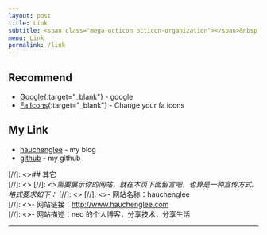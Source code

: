 ```yaml
---
layout: post
title: Link
subtitle: <span class="mega-octicon octicon-organization"></span>&nbsp;&nbsp; Resource link
menu: Link
permalink: /link
---
```


## Recommend

- [Google](https://www.google.com){:target="_blank"} - google
- [Fa Icons](http://www.fontawesome.com.cn/faicons/){:target="_blank"} - Change your fa icons

## My Link

- [hauchenglee](http://www.hauchenglee.com/) - my blog
- [github](https://github.com/hauchenglee) - my github

[//]: <>## 其它  
[//]: <>
[//]: <>*需要展示你的网站，就在本页下面留言吧，也算是一种宣传方式。格式要求如下：*
[//]: <>
[//]: <>- 网站名称：hauchenglee  
[//]: <>- 网站链接：http://www.hauchenglee.com  
[//]: <>- 网站描述：neo 的个人博客，分享技术，分享生活  

---